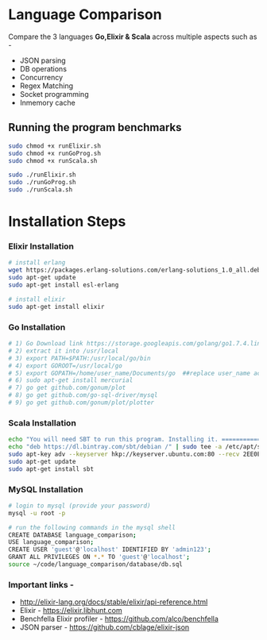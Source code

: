 # Language Comparison
Compare the 3 languages **Go,Elixir & Scala** across multiple aspects such as -
- JSON parsing
- DB operations
- Concurrency
- Regex Matching
- Socket programming
- Inmemory cache


## Running the program benchmarks
```sh
sudo chmod +x runElixir.sh
sudo chmod +x runGoProg.sh
sudo chmod +x runScala.sh

sudo ./runElixir.sh
sudo ./runGoProg.sh
sudo ./runScala.sh

```

# Installation Steps
### Elixir Installation

```sh
# install erlang
wget https://packages.erlang-solutions.com/erlang-solutions_1.0_all.deb && sudo dpkg -i erlang-solutions_1.0_all.deb
sudo apt-get update
sudo apt-get install esl-erlang

# install elixir
sudo apt-get install elixir
```

###  Go Installation
```sh
# 1) Go Download link https://storage.googleapis.com/golang/go1.7.4.linux-amd64.tar.gz
# 2) extract it into /usr/local
# 3) export PATH=$PATH:/usr/local/go/bin
# 4) export GOROOT=/usr/local/go
# 5) export GOPATH=/home/user_name/Documents/go  ##replace user_name accordingly
# 6) sudo apt-get install mercurial
# 7) go get github.com/gonum/plot
# 8) go get github.com/go-sql-driver/mysql
# 9) go get github.com/gonum/plot/plotter
```

### Scala Installation

```sh
echo "You will need SBT to run this program. Installing it. ============>"
echo "deb https://dl.bintray.com/sbt/debian /" | sudo tee -a /etc/apt/sources.list.d/sbt.list
sudo apt-key adv --keyserver hkp://keyserver.ubuntu.com:80 --recv 2EE0EA64E40A89B84B2DF73499E82A75642AC823
sudo apt-get update
sudo apt-get install sbt

```


### MySQL Installation
```sh
# login to mysql (provide your password)
mysql -u root -p

# run the following commands in the mysql shell
CREATE DATABASE language_comparison;
USE language_comparison;
CREATE USER 'guest'@'localhost' IDENTIFIED BY 'admin123';
GRANT ALL PRIVILEGES ON *.* TO 'guest'@'localhost';
source ~/code/language_comparison/database/db.sql
```

### Important links -
- http://elixir-lang.org/docs/stable/elixir/api-reference.html
- Elixir - https://elixir.libhunt.com
- Benchfella Elixir profiler - https://github.com/alco/benchfella
- JSON parser - https://github.com/cblage/elixir-json